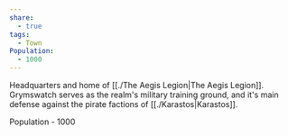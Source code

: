 ```yaml
---
share:
  - true
tags:
  - Town
Population:
  - 1000
---
```


Headquarters and home of [[./The Aegis Legion|The Aegis Legion]]. Grymswatch serves as the realm's military training ground, and it's main defense against the pirate factions of [[./Karastos|Karastos]]. 

Population - 1000